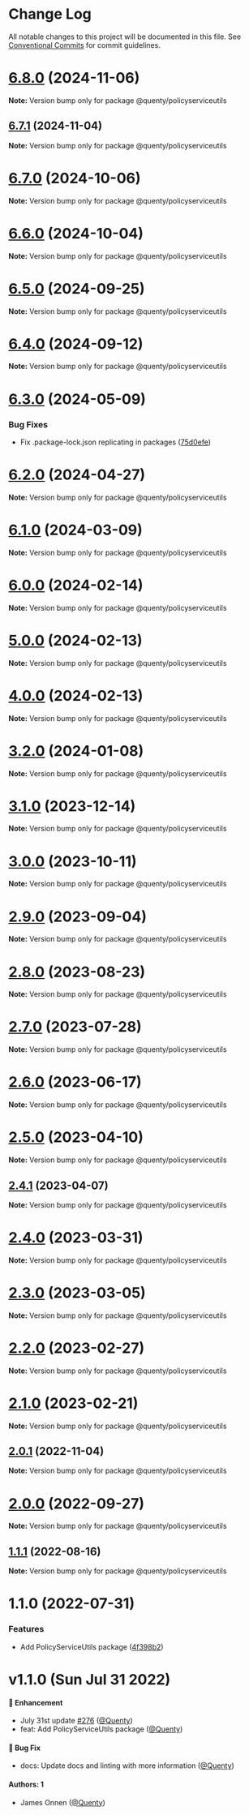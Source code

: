 # Change Log

All notable changes to this project will be documented in this file.
See [Conventional Commits](https://conventionalcommits.org) for commit guidelines.

# [6.8.0](https://github.com/Quenty/NevermoreEngine/compare/@quenty/policyserviceutils@6.7.1...@quenty/policyserviceutils@6.8.0) (2024-11-06)

**Note:** Version bump only for package @quenty/policyserviceutils





## [6.7.1](https://github.com/Quenty/NevermoreEngine/compare/@quenty/policyserviceutils@6.7.0...@quenty/policyserviceutils@6.7.1) (2024-11-04)

**Note:** Version bump only for package @quenty/policyserviceutils





# [6.7.0](https://github.com/Quenty/NevermoreEngine/compare/@quenty/policyserviceutils@6.6.0...@quenty/policyserviceutils@6.7.0) (2024-10-06)

**Note:** Version bump only for package @quenty/policyserviceutils





# [6.6.0](https://github.com/Quenty/NevermoreEngine/compare/@quenty/policyserviceutils@6.5.0...@quenty/policyserviceutils@6.6.0) (2024-10-04)

**Note:** Version bump only for package @quenty/policyserviceutils





# [6.5.0](https://github.com/Quenty/NevermoreEngine/compare/@quenty/policyserviceutils@6.4.0...@quenty/policyserviceutils@6.5.0) (2024-09-25)

**Note:** Version bump only for package @quenty/policyserviceutils





# [6.4.0](https://github.com/Quenty/NevermoreEngine/compare/@quenty/policyserviceutils@6.3.0...@quenty/policyserviceutils@6.4.0) (2024-09-12)

**Note:** Version bump only for package @quenty/policyserviceutils





# [6.3.0](https://github.com/Quenty/NevermoreEngine/compare/@quenty/policyserviceutils@6.2.0...@quenty/policyserviceutils@6.3.0) (2024-05-09)


### Bug Fixes

* Fix .package-lock.json replicating in packages ([75d0efe](https://github.com/Quenty/NevermoreEngine/commit/75d0efeef239f221d93352af71a5b3e930ec23c5))





# [6.2.0](https://github.com/Quenty/NevermoreEngine/compare/@quenty/policyserviceutils@6.1.0...@quenty/policyserviceutils@6.2.0) (2024-04-27)

**Note:** Version bump only for package @quenty/policyserviceutils





# [6.1.0](https://github.com/Quenty/NevermoreEngine/compare/@quenty/policyserviceutils@6.0.0...@quenty/policyserviceutils@6.1.0) (2024-03-09)

**Note:** Version bump only for package @quenty/policyserviceutils





# [6.0.0](https://github.com/Quenty/NevermoreEngine/compare/@quenty/policyserviceutils@5.0.0...@quenty/policyserviceutils@6.0.0) (2024-02-14)

**Note:** Version bump only for package @quenty/policyserviceutils





# [5.0.0](https://github.com/Quenty/NevermoreEngine/compare/@quenty/policyserviceutils@4.0.0...@quenty/policyserviceutils@5.0.0) (2024-02-13)

**Note:** Version bump only for package @quenty/policyserviceutils





# [4.0.0](https://github.com/Quenty/NevermoreEngine/compare/@quenty/policyserviceutils@3.2.0...@quenty/policyserviceutils@4.0.0) (2024-02-13)

**Note:** Version bump only for package @quenty/policyserviceutils





# [3.2.0](https://github.com/Quenty/NevermoreEngine/compare/@quenty/policyserviceutils@3.1.0...@quenty/policyserviceutils@3.2.0) (2024-01-08)

**Note:** Version bump only for package @quenty/policyserviceutils





# [3.1.0](https://github.com/Quenty/NevermoreEngine/compare/@quenty/policyserviceutils@3.0.0...@quenty/policyserviceutils@3.1.0) (2023-12-14)

**Note:** Version bump only for package @quenty/policyserviceutils





# [3.0.0](https://github.com/Quenty/NevermoreEngine/compare/@quenty/policyserviceutils@2.9.0...@quenty/policyserviceutils@3.0.0) (2023-10-11)

**Note:** Version bump only for package @quenty/policyserviceutils





# [2.9.0](https://github.com/Quenty/NevermoreEngine/compare/@quenty/policyserviceutils@2.8.0...@quenty/policyserviceutils@2.9.0) (2023-09-04)

**Note:** Version bump only for package @quenty/policyserviceutils





# [2.8.0](https://github.com/Quenty/NevermoreEngine/compare/@quenty/policyserviceutils@2.7.0...@quenty/policyserviceutils@2.8.0) (2023-08-23)

**Note:** Version bump only for package @quenty/policyserviceutils





# [2.7.0](https://github.com/Quenty/NevermoreEngine/compare/@quenty/policyserviceutils@2.6.0...@quenty/policyserviceutils@2.7.0) (2023-07-28)

**Note:** Version bump only for package @quenty/policyserviceutils





# [2.6.0](https://github.com/Quenty/NevermoreEngine/compare/@quenty/policyserviceutils@2.5.0...@quenty/policyserviceutils@2.6.0) (2023-06-17)

**Note:** Version bump only for package @quenty/policyserviceutils





# [2.5.0](https://github.com/Quenty/NevermoreEngine/compare/@quenty/policyserviceutils@2.4.1...@quenty/policyserviceutils@2.5.0) (2023-04-10)

**Note:** Version bump only for package @quenty/policyserviceutils





## [2.4.1](https://github.com/Quenty/NevermoreEngine/compare/@quenty/policyserviceutils@2.4.0...@quenty/policyserviceutils@2.4.1) (2023-04-07)

**Note:** Version bump only for package @quenty/policyserviceutils





# [2.4.0](https://github.com/Quenty/NevermoreEngine/compare/@quenty/policyserviceutils@2.3.0...@quenty/policyserviceutils@2.4.0) (2023-03-31)

**Note:** Version bump only for package @quenty/policyserviceutils





# [2.3.0](https://github.com/Quenty/NevermoreEngine/compare/@quenty/policyserviceutils@2.2.0...@quenty/policyserviceutils@2.3.0) (2023-03-05)

**Note:** Version bump only for package @quenty/policyserviceutils





# [2.2.0](https://github.com/Quenty/NevermoreEngine/compare/@quenty/policyserviceutils@2.1.0...@quenty/policyserviceutils@2.2.0) (2023-02-27)

**Note:** Version bump only for package @quenty/policyserviceutils





# [2.1.0](https://github.com/Quenty/NevermoreEngine/compare/@quenty/policyserviceutils@2.0.1...@quenty/policyserviceutils@2.1.0) (2023-02-21)

**Note:** Version bump only for package @quenty/policyserviceutils





## [2.0.1](https://github.com/Quenty/NevermoreEngine/compare/@quenty/policyserviceutils@2.0.0...@quenty/policyserviceutils@2.0.1) (2022-11-04)

**Note:** Version bump only for package @quenty/policyserviceutils





# [2.0.0](https://github.com/Quenty/NevermoreEngine/compare/@quenty/policyserviceutils@1.1.1...@quenty/policyserviceutils@2.0.0) (2022-09-27)

**Note:** Version bump only for package @quenty/policyserviceutils





## [1.1.1](https://github.com/Quenty/NevermoreEngine/compare/@quenty/policyserviceutils@1.1.0...@quenty/policyserviceutils@1.1.1) (2022-08-16)

**Note:** Version bump only for package @quenty/policyserviceutils





# 1.1.0 (2022-07-31)


### Features

* Add PolicyServiceUtils package ([4f398b2](https://github.com/Quenty/NevermoreEngine/commit/4f398b237d56eeb34db3f925a97a3902e4fdd9b5))





# v1.1.0 (Sun Jul 31 2022)

#### 🚀 Enhancement

- July 31st update [#276](https://github.com/Quenty/NevermoreEngine/pull/276) ([@Quenty](https://github.com/Quenty))
- feat: Add PolicyServiceUtils package ([@Quenty](https://github.com/Quenty))

#### 🐛 Bug Fix

- docs: Update docs and linting with more information ([@Quenty](https://github.com/Quenty))

#### Authors: 1

- James Onnen ([@Quenty](https://github.com/Quenty))

